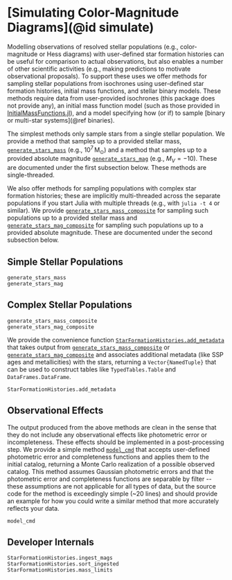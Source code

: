 # [Simulating Color-Magnitude Diagrams](@id simulate)

Modelling observations of resolved stellar populations (e.g., color-magnitude or Hess diagrams) with user-defined star formation histories can be useful for comparison to actual observations, but also enables a number of other scientific activities (e.g., making predictions to motivate observational proposals). To support these uses we offer methods for sampling stellar populations from isochrones using user-defined star formation histories, initial mass functions, and stellar binary models. These methods require data from user-provided isochrones (this package does not provide any), an initial mass function model (such as those provided in [InitialMassFunctions.jl](https://github.com/cgarling/InitialMassFunctions.jl)), and a model specifying how (or if) to sample [binary or multi-star systems](@ref binaries). 

The simplest methods only sample stars from a single stellar population. We provide a method that samples up to a provided stellar mass, [`generate_stars_mass`](@ref) (e.g., $10^7 \, \text{M}_\odot$) and a method that samples up to a provided absolute magnitude [`generate_stars_mag`](@ref) (e.g., $M_V=-10$). These are documented under the first subsection below. These methods are single-threaded.

We also offer methods for sampling populations with complex star formation histories; these are implicitly multi-threaded across the separate populations if you start Julia with multiple threads (e.g., with `julia -t 4` or similar). We provide [`generate_stars_mass_composite`](@ref) for sampling such populations up to a provided stellar mass and [`generate_stars_mag_composite`](@ref) for sampling such populations up to a provided absolute magnitude. These are documented under the second subsection below.

## Simple Stellar Populations
```@docs
generate_stars_mass
generate_stars_mag
```

## Complex Stellar Populations
```@docs
generate_stars_mass_composite
generate_stars_mag_composite
```

We provide the convenience function [`StarFormationHistories.add_metadata`](@ref) that takes output from [`generate_stars_mass_composite`](@ref) or [`generate_stars_mag_composite`](@ref) and associates additional metadata (like SSP ages and metallicities) with the stars, returning a `Vector{NamedTuple}` that can be used to construct tables like `TypedTables.Table` and `DataFrames.DataFrame`.

```@docs
StarFormationHistories.add_metadata
```

## Observational Effects

The output produced from the above methods are clean in the sense that they do not include any observational effects like photometric error or incompleteness. These effects should be implemented in a post-processing step. We provide a simple method [`model_cmd`](@ref) that accepts user-defined photometric error and completeness functions and applies them to the initial catalog, returning a Monte Carlo realization of a possible observed catalog. This method assumes Gaussian photometric errors and that the photometric error and completeness functions are separable by filter -- these assumptions are not applicable for all types of data, but the source code for the method is exceedingly simple (~20 lines) and should provide an example for how you could write a similar method that more accurately reflects your data.

```@docs
model_cmd
```

## Developer Internals
```@docs
StarFormationHistories.ingest_mags
StarFormationHistories.sort_ingested
StarFormationHistories.mass_limits
```